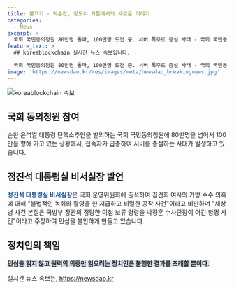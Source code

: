 ```yaml
---
title: 불끄기 - 박순찬, 장도리 카툰에서의 새로운 이야기
categories:
  - News
excerpt: >
  국회 국민동의청원 80만명 돌파, 100만명 도전 중. 서버 폭주로 증설 사태 - 국회 국민동의청원이 80만명을 넘어 100만명을 향해 집중하고 있는 가운데, 대통령실 비서실장의 발언이 논란을 일으키고 있다. 김건희 여사의 가방 수수 의혹과 채상병 사건을 놓고 정치적 갈등이 고조되고 있으며, 민심을 무시하는 행동이 불행한 결과를 초래할 우려가 있다.
feature_text: >
  ## koreablockchain 실시간 뉴스 속보입니다.

  국회 국민동의청원 80만명 돌파, 100만명 도전 중. 서버 폭주로 증설 사태 - 국회 국민동의청원이 80만명을 넘어 100만명을 향해 집중하고 있는 가운데, 대통령실 비서실장의 발언이 논란을 일으키고 있다. 김건희 여사의 가방 수수 의혹과 채상병 사건을 놓고 정치적 갈등이 고조되고 있으며, 민심을 무시하는 행동이 불행한 결과를 초래할 우려가 있다.
image: 'https://newsdao.kr/res/images/meta/newsdao_breakingnews.jpg'
---
```


<p><img src="https://newsdao.kr/res/images/meta/newsdao_breakingnews.jpg" alt="koreablockchain 속보" /></p>

<h2 data-ke-size="size26">국회 동의청원 참여</h2>

<p data-ke-size="size16">순찬 윤석열 대통령 탄핵소추안을 발의하는 국회 국민동의청원에 80만명을 넘어서 100만을 향해 가고 있는 상황에서, 접속자가 급증하여 서버를 증설하는 사태가 발생하고 있습니다.</p>

<h2 data-ke-size="size26">정진석 대통령실 비서실장 발언</h2>

<p data-ke-size="size16"><b><span style="color: #1a5490;">정진석 대통령실 비서실장</span></b>은 국회 운영위원회에 출석하여 김건희 여사의 가방 수수 의혹에 대해 "불법적인 녹취와 촬영을 한 저급하고 비열한 공작 사건"이라고 비판하며 "채상병 사건 본질은 국방부 장관의 정당한 이첩 보류 명령을 박정훈 수사단장이 어긴 항명 사건"이라고 주장하여 민심을 불안하게 만들고 있습니다.</p>

<h2 data-ke-size="size26">정치인의 책임</h2>

<p data-ke-size="size16"><b><span style="background-color: #21538527;">민심을 읽지 않고 권력의 의중만 읽으려는 정치인은 불행한 결과를 초래할 뿐이다.</span></b></p>
실시간 뉴스 속보는, <a href="https://newsdao.kr" rel="dofollow">https://newsdao.kr</a>



